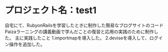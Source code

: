 # プロジェクト名：test1
自宅にて、RubyonRailsを学習したときに制作した簡易なブログサイトのコード
Paizaラーニングの講義動画で学んだことの復習と応用の実践のために制作した。
主に実践したこと
          1.importmapを導入した。
          2.deviseを導入して、ログイン操作を追加した。

